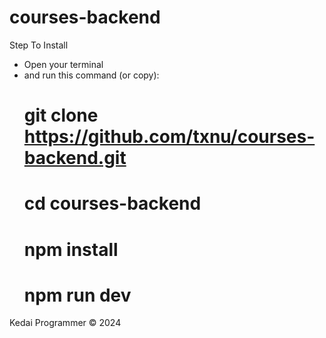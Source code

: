 # courses-backend

Step To Install

- Open your terminal
- and run this command (or copy):
  # git clone https://github.com/txnu/courses-backend.git
  # cd courses-backend
  # npm install
  # npm run dev

Kedai Programmer © 2024
